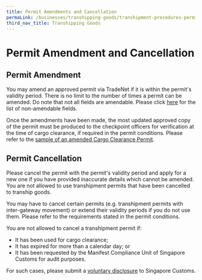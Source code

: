 ```yaml
---
title: Permit Amendments and Cancellation
permaLink: /businesses/transhipping-goods/transhipment-procedures-permit-amendments-and-cancellation
third_nav_title: Transhipping Goods
---
```


# Permit Amendment and Cancellation

## Permit Amendment

You may amend an approved permit via TradeNet if it is within the permit's validity period. There is no limit to the number of times a permit can be amended. Do note that not all fields are amendable. Please click  [here](https://www.customs.gov.sg/about-us/national-single-window/tradenet/annexes-and-appendices)  for the list of non-amendable fields.

Once the amendments have been made, the most updated approved copy of the permit must be produced to the checkpoint officers for verification at the time of cargo clearance, if required in the permit conditions. Please refer to the  [sample of an amended Cargo Clearance Permit](https://www.customs.gov.sg/about-us/national-single-window/tradenet/annexes-and-appendices).

## Permit Cancellation

Please cancel the permit with the permit's validity period and apply for a new one if you have provided inaccurate details which cannot be amended. You are not allowed to use transhipment permits that have been cancelled to tranship goods.

You may have to cancel certain permits (e.g. transhipment permits with inter-gateway movement) or extend their validity periods if you do not use them. Please refer to the requirements stated in the permit conditions.

You are not allowed to cancel a transhipment permit if:

-   It has been used for cargo clearance;
-   It has expired for more than a calendar day; or
-   It has been requested by the Manifest Compliance Unit of Singapore Customs for audit purposes.

For such cases, please submit a  [voluntary disclosure](https://www.customs.gov.sg/businesses/compliance/voluntary-disclosure-programme)  to Singapore Customs.
